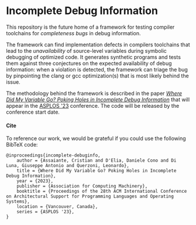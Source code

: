 # Incomplete Debug Information

This repository is the future home of a framework for testing compiler toolchains for *completeness bugs* in debug information. 

The framework can find implementation defects in compilers toolchains that lead to the *unavailability* of source-level variables during symbolic debugging of optimized code. It generates synthetic programs and tests them against three conjectures on the expected availability of debug information: when a violation is detected, the framework can triage the bug by pinpointing the clang or gcc optimization(s) that is most likely behind the issue.

The methodology behind the framework is described in the paper [*Where Did My Variable Go? Poking Holes in Incomplete Debug Information*](https://arxiv.org/abs/2211.09568) that will appear in the [ASPLOS '23](https://asplos-conference.org/) conference. The code will be released by the conference start date.

#### Cite
To reference our work, we would be grateful if you could use the following BibTeX code:

```
@inproceedings{incomplete-debuginfo,
    author = {Assaiante, Cristian and D'Elia, Daniele Cono and Di Luna, Giuseppe Antonio and Querzoni, Leonardo},
    title = {Where Did My Variable Go? Poking Holes in Incomplete Debug Information},
    year = {2023},
    publisher = {Association for Computing Machinery},
    booktitle = {Proceedings of the 28th ACM International Conference on Architectural Support for Programming Languages and Operating Systems},
    location = {Vancouver, Canada},
    series = {ASPLOS '23},
}
```
